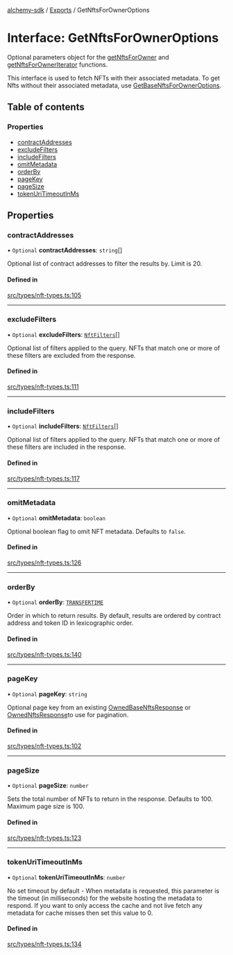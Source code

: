 [alchemy-sdk](../README.md) / [Exports](../modules.md) / GetNftsForOwnerOptions

# Interface: GetNftsForOwnerOptions

Optional parameters object for the [getNftsForOwner](../classes/NftNamespace.md#getnftsforowner) and
[getNftsForOwnerIterator](../classes/NftNamespace.md#getnftsforowneriterator) functions.

This interface is used to fetch NFTs with their associated metadata. To get
Nfts without their associated metadata, use [GetBaseNftsForOwnerOptions](GetBaseNftsForOwnerOptions.md).

## Table of contents

### Properties

- [contractAddresses](GetNftsForOwnerOptions.md#contractaddresses)
- [excludeFilters](GetNftsForOwnerOptions.md#excludefilters)
- [includeFilters](GetNftsForOwnerOptions.md#includefilters)
- [omitMetadata](GetNftsForOwnerOptions.md#omitmetadata)
- [orderBy](GetNftsForOwnerOptions.md#orderby)
- [pageKey](GetNftsForOwnerOptions.md#pagekey)
- [pageSize](GetNftsForOwnerOptions.md#pagesize)
- [tokenUriTimeoutInMs](GetNftsForOwnerOptions.md#tokenuritimeoutinms)

## Properties

### contractAddresses

• `Optional` **contractAddresses**: `string`[]

Optional list of contract addresses to filter the results by. Limit is 20.

#### Defined in

[src/types/nft-types.ts:105](https://github.com/alchemyplatform/alchemy-sdk-js/blob/ae0aa3f0/src/types/nft-types.ts#L105)

___

### excludeFilters

• `Optional` **excludeFilters**: [`NftFilters`](../enums/NftFilters.md)[]

Optional list of filters applied to the query. NFTs that match one or more
of these filters are excluded from the response.

#### Defined in

[src/types/nft-types.ts:111](https://github.com/alchemyplatform/alchemy-sdk-js/blob/ae0aa3f0/src/types/nft-types.ts#L111)

___

### includeFilters

• `Optional` **includeFilters**: [`NftFilters`](../enums/NftFilters.md)[]

Optional list of filters applied to the query. NFTs that match one or more
of these filters are included in the response.

#### Defined in

[src/types/nft-types.ts:117](https://github.com/alchemyplatform/alchemy-sdk-js/blob/ae0aa3f0/src/types/nft-types.ts#L117)

___

### omitMetadata

• `Optional` **omitMetadata**: `boolean`

Optional boolean flag to omit NFT metadata. Defaults to `false`.

#### Defined in

[src/types/nft-types.ts:126](https://github.com/alchemyplatform/alchemy-sdk-js/blob/ae0aa3f0/src/types/nft-types.ts#L126)

___

### orderBy

• `Optional` **orderBy**: [`TRANSFERTIME`](../enums/NftOrdering.md#transfertime)

Order in which to return results. By default, results are ordered by
contract address and token ID in lexicographic order.

#### Defined in

[src/types/nft-types.ts:140](https://github.com/alchemyplatform/alchemy-sdk-js/blob/ae0aa3f0/src/types/nft-types.ts#L140)

___

### pageKey

• `Optional` **pageKey**: `string`

Optional page key from an existing [OwnedBaseNftsResponse](OwnedBaseNftsResponse.md) or
[OwnedNftsResponse](OwnedNftsResponse.md)to use for pagination.

#### Defined in

[src/types/nft-types.ts:102](https://github.com/alchemyplatform/alchemy-sdk-js/blob/ae0aa3f0/src/types/nft-types.ts#L102)

___

### pageSize

• `Optional` **pageSize**: `number`

Sets the total number of NFTs to return in the response. Defaults to 100.
Maximum page size is 100.

#### Defined in

[src/types/nft-types.ts:123](https://github.com/alchemyplatform/alchemy-sdk-js/blob/ae0aa3f0/src/types/nft-types.ts#L123)

___

### tokenUriTimeoutInMs

• `Optional` **tokenUriTimeoutInMs**: `number`

No set timeout by default - When metadata is requested, this parameter is
the timeout (in milliseconds) for the website hosting the metadata to
respond. If you want to only access the cache and not live fetch any
metadata for cache misses then set this value to 0.

#### Defined in

[src/types/nft-types.ts:134](https://github.com/alchemyplatform/alchemy-sdk-js/blob/ae0aa3f0/src/types/nft-types.ts#L134)
